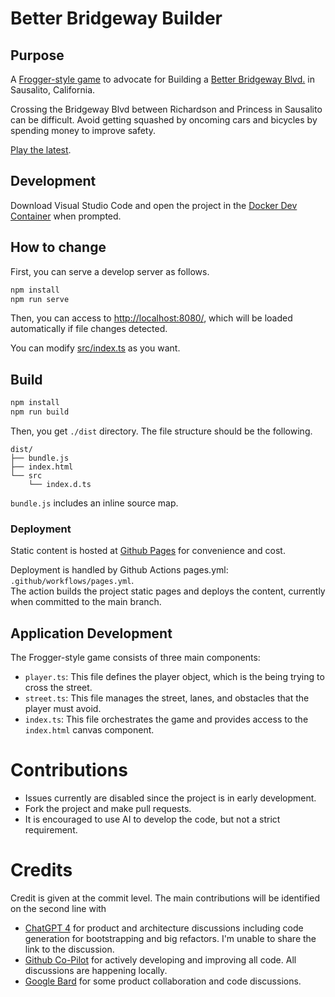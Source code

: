 # Better Bridgeway Builder

## Purpose

A [Frogger-style game](https://froggerclassic.appspot.com/) to advocate for Building a [Better Bridgeway Blvd.](https://www.betterbridgeway.org/) in Sausalito, California. 


Crossing the Bridgeway Blvd between Richardson and Princess in Sausalito can be difficult. Avoid getting squashed by oncoming cars and bicycles by spending money to improve safety. 

[Play the latest](https://aroller.github.io/better-bridgeway-builder/). 


## Development

Download Visual Studio Code and open the project in the [Docker Dev Container](https://code.visualstudio.com/docs/devcontainers/containers) when prompted. 


## How to change

First, you can serve a develop server as follows.

```bash
npm install
npm run serve
```

Then, you can access to <http://localhost:8080/>, which will be loaded automatically if file changes detected.

You can modify [src/index.ts](src/index.ts) as you want.

## Build

```bash
npm install
npm run build
```

Then, you get `./dist` directory. The file structure should be the following.

```
dist/
├── bundle.js
├── index.html
└── src
    └── index.d.ts
```

`bundle.js` includes an inline source map.

### Deployment

Static content is hosted at [Github Pages](https://aroller.github.io/better-bridgeway-builder/) for convenience and cost. 

Deployment is handled by Github Actions pages.yml: `.github/workflows/pages.yml`.  
The action builds the project static pages and deploys the content, currently when committed to the main branch.


## Application Development 

The Frogger-style game consists of three main components:

- `player.ts`: This file defines the player object, which is the being trying to cross the street.
- `street.ts`: This file manages the street, lanes, and obstacles that the player must avoid.
- `index.ts`: This file orchestrates the game and provides access to the `index.html` canvas component.

# Contributions

* Issues currently are disabled since the project is in early development.
* Fork the project and make pull requests.
* It is encouraged to use AI to develop the code, but not a strict requirement.

# Credits

Credit is given at the commit level. The main contributions will be identified on the second line with 

* [ChatGPT 4](https://chat.openai.com/) for product and architecture discussions including code generation for bootstrapping and big refactors. I'm unable to share the link to the discussion.
* [Github Co-Pilot](https://github.com/features/copilot) for actively developing and improving all code. All discussions are happening locally. 
* [Google Bard](https://g.co/bard/share/625bfc03158c) for some product collaboration and code discussions.




